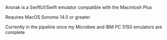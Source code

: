 Anorak is a SwiftUI/Swift emulator compatible with the Macintosh Plus

Requires MacOS Sonoma 14.0 or greater

Currently in the pipeline once my Microbee and IBM PC 5150 emulators are complete
